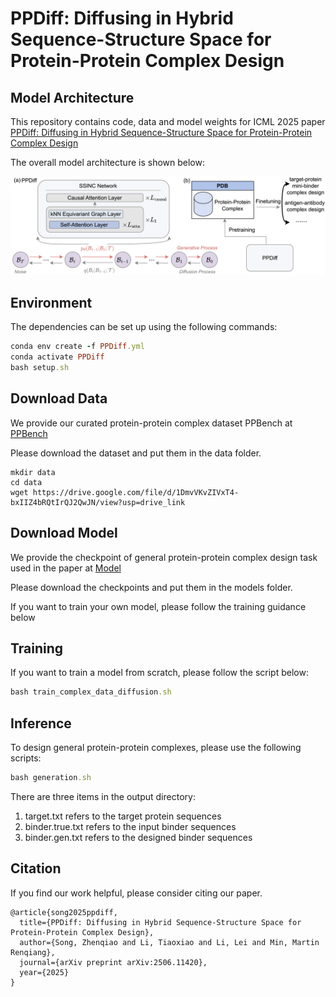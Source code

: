 <h1>PPDiff: Diffusing in Hybrid Sequence-Structure Space for Protein-Protein Complex Design</h1>

<h2>Model Architecture</h2>

This repository contains code, data and model weights for ICML 2025 paper [PPDiff: Diffusing in Hybrid Sequence-Structure Space for Protein-Protein
Complex Design](https://arxiv.org/pdf/2506.11420)

The overall model architecture is shown below:

![image](./ProComplexDiff.png)


<h2>Environment</h2>
The dependencies can be set up using the following commands:

```ruby
conda env create -f PPDiff.yml 
conda activate PPDiff 
bash setup.sh 
```

<h2>Download Data</h2>

We provide our curated protein-protein complex dataset PPBench at [PPBench](https://drive.google.com/file/d/1DmvVKvZIVxT4-bxIIZ4bRQtIrQJ2QwJN/view?usp=sharing) 

Please download the dataset and put them in the data folder.

```angular2html
mkdir data 
cd data 
wget https://drive.google.com/file/d/1DmvVKvZIVxT4-bxIIZ4bRQtIrQJ2QwJN/view?usp=drive_link
```

<h2>Download Model</h2>

We provide the checkpoint of general protein-protein complex design task used in the paper at [Model](https://drive.google.com/file/d/19SmgY7sXIPN2Wk5Rln7x9jzzJ5np-Hmj/view?usp=sharing) 


Please download the checkpoints and put them in the models folder.

If you want to train your own model, please follow the training guidance below

<h2>Training</h2>
If you want to train a model from scratch, please follow the script below:

```ruby
bash train_complex_data_diffusion.sh
```

<h2>Inference</h2>
To design general protein-protein complexes, please use the following scripts:

```ruby
bash generation.sh
```

There are three items in the output directory:

1. target.txt refers to the target protein sequences
2. binder.true.txt refers to the input binder sequences
3. binder.gen.txt refers to the designed binder sequences


<h2>Citation</h2>
If you find our work helpful, please consider citing our paper.

```
@article{song2025ppdiff,
  title={PPDiff: Diffusing in Hybrid Sequence-Structure Space for Protein-Protein Complex Design},
  author={Song, Zhenqiao and Li, Tiaoxiao and Li, Lei and Min, Martin Renqiang},
  journal={arXiv preprint arXiv:2506.11420},
  year={2025}
}
```
